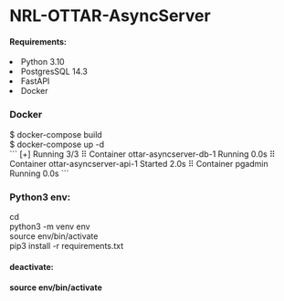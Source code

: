 # NRL-OTTAR-AsyncServer

<h4>Requirements:</h4>
<li>Python 3.10</li>
<li>PostgresSQL 14.3</li>
<li>FastAPI</li>
<li>Docker</li>

<h3>Docker</h3>
$ docker-compose build <br>
$ docker-compose up -d <br>
```
[+] Running 3/3
 ⠿ Container ottar-asyncserver-db-1   Running                                                                                                                              0.0s
 ⠿ Container ottar-asyncserver-api-1  Started                                                                                                                              2.0s
 ⠿ Container pgadmin                  Running                                                                                                                              0.0s
```

<h3>Python3 env:</h3>
cd <proj_dir><br> 
python3 -m venv env<br> 
source env/bin/activate<br> 
pip3 install -r requirements.txt<br> 

<h4>deactivate:<h4/> 
source env/bin/activate
